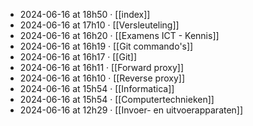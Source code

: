- 2024-06-16 at 18h50 · [[index]]
- 2024-06-16 at 17h10 · [[Versleuteling]]
- 2024-06-16 at 16h20 · [[Examens ICT - Kennis]]
- 2024-06-16 at 16h19 · [[Git commando's]]
- 2024-06-16 at 16h17 · [[Git]]
- 2024-06-16 at 16h11 · [[Forward proxy]]
- 2024-06-16 at 16h10 · [[Reverse proxy]]
- 2024-06-16 at 15h54 · [[Informatica]]
- 2024-06-16 at 15h54 · [[Computertechnieken]]
- 2024-06-16 at 12h29 · [[Invoer- en uitvoerapparaten]]
